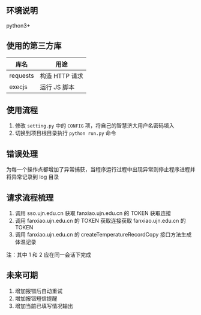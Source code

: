 ## 环境说明
python3+

## 使用的第三方库
| 库名 | 用途 |
|----|----|
| requests | 构造 HTTP 请求 |
| execjs   | 运行 JS 脚本   |

## 使用流程
1. 修改 `setting.py` 中的 `CONFIG` 项，将自己的智慧济大用户名密码填入
2. 切换到项目根目录执行 `python run.py` 命令

## 错误处理
为每一个操作点都增加了异常捕获，当程序运行过程中出现异常则停止程序进程并将异常记录到 log 目录

## 请求流程梳理
1. 调用 sso.ujn.edu.cn 获取 fanxiao.ujn.edu.cn 的 TOKEN 获取连接
2. 调用 fanxiao.ujn.edu.cn 的 TOKEN 获取连接获取 fanxiao.ujn.edu.cn 的 TOKEN
3. 调用 fanxiao.ujn.edu.cn 的 createTemperatureRecordCopy 接口方法生成体温记录

注：其中 1 和 2 应在同一会话下完成

## 未来可期
1. 增加报错后自动重试
2. 增加报错短信提醒
3. 增加当前已填写情况输出
